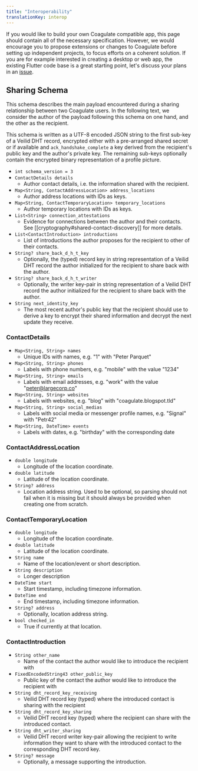 ```yaml
---
title: "Interoperability"
translationKey: interop
---
```


If you would like to build your own Coagulate compatible app, this page should contain all of the necessary specification.
However, we would encourage you to propose extensions or changes to Coagulate before setting up independent projects, to focus efforts on a coherent solution.
If you are for example interested in creating a desktop or web app, the existing Flutter code base is a great starting point, let's discuss your plans in an [issue](https://github.com/LGro/coagulate/issues).

## Sharing Schema

This schema describes the main payload encountered during a sharing relationship between two Coagulate users.
In the following text, we consider the author of the payload following this schema on one hand, and the other as the recipient.

This schema is written as a UTF-8 encoded JSON string to the first sub-key of a Veilid DHT record, encrypted either with a pre-arranged shared secret or if available and `ack_handshake_complete` a key derived from the recipient's public key and the author's private key.
The remaining sub-keys optionally contain the encrypted binary representation of a profile picture.

- `int schema_version = 3`
- `ContactDetails details`
    - Author contact details, i.e. the information shared with the recipient.
- `Map<String, ContactAddressLocation> address_locations`
    - Author address locations with IDs as keys.
- `Map<String, ContactTemporaryLocation> temporary_locations`
    - Author temporary locations with IDs as keys.
- `List<String> connection_attestations`
    - Evidence for connections between the author and their contacts. See [[cryptography#shared-contact-discovery]] for more details.
- `List<ContactIntroduction> introductions`
    - List of introductions the author proposes for the recipient to other of their contacts.
- `String? share_back_d_h_t_key`
    - Optionally, the (typed) record key in string representation of a Veilid DHT record the author initialized for the recipient to share back with the author.
- `String? share_back_d_h_t_writer`
    - Optionally, the writer key-pair in string representation of a Veilid DHT record the author initialized for the recipient to share back with the author.
- `String next_identity_key`
    - The most recent author's public key that the recipient should use to derive a key to encrypt their shared information and decrypt the next update they receive.

### ContactDetails

- `Map<String, String> names`
    - Unique IDs with names, e.g. "1" with "Peter Parquet"
- `Map<String, String> phones`
    - Labels with phone numbers, e.g. "mobile" with the value "1234"
- `Map<String, String> emails`
    - Labels with email addresses, e.g. "work" with the value "peter@largecorp.co"
- `Map<String, String> websites`
    - Labels with websites, e.g. "blog" with "coagulate.blogspot.tld"
- `Map<String, String> social_medias`
    - Labels with social media or messenger profile names, e.g. "Signal" with "Petr42"
- `Map<String, DateTime> events`
    - Labels with dates, e.g. "birthday" with the corresponding date

### ContactAddressLocation

- `double longitude`
    - Longitude of the location coordinate.
- `double latitude`
    - Latitude of the location coordinate.
- `String? address`
    - Location address string. Used to be optional, so parsing should not fail when it is missing but it should always be provided when creating one from scratch.

### ContactTemporaryLocation
- `double longitude`
    - Longitude of the location coordinate.
- `double latitude`
    - Latitude of the location coordinate.
- `String name`
    - Name of the location/event or short description.
- `String description`
    - Longer description
- `DateTime start`
    - Start timestamp, including timezone information.
- `DateTime end`
    - End timestamp, including timezone information.
- `String? address`
    - Optionally, location address string.
- `bool checked_in`
    - True if currently at that location.

### ContactIntroduction
- `String other_name`
    - Name of the contact the author would like to introduce the recipient with
- `FixedEncodedString43 other_public_key`
    - Public key of the contact the author would like to introduce the recipient with
- `String dht_record_key_receiving`
    - Veilid DHT record key (typed) where the introduced contact is sharing with the recipient
- `String dht_record_key_sharing`
    - Veilid DHT record key (typed) where the recipient can share with the introduced contact.
- `String dht_writer_sharing`
    - Veilid DHT record writer key-pair allowing the recipient to write information they want to share with the introduced contact to the corresponding DHT record key.
- `String? message`
    - Optionally, a message supporting the introduction.
